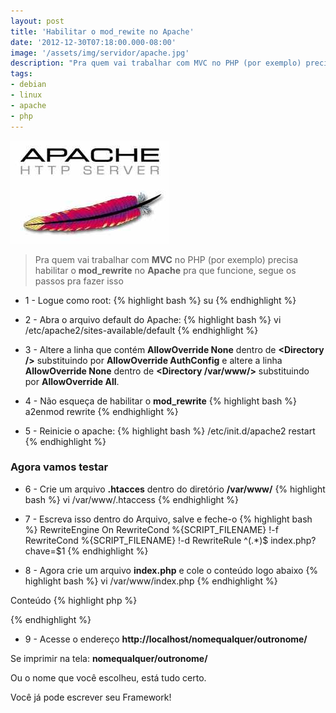 ```yaml
---
layout: post
title: 'Habilitar o mod_rewite no Apache'
date: '2012-12-30T07:18:00.000-08:00'
image: '/assets/img/servidor/apache.jpg'
description: "Pra quem vai trabalhar com MVC no PHP (por exemplo) precisa habilitar o mod_rewrite no Apache pra que funcione, segue os passos pra fazer isso"
tags:
- debian
- linux
- apache
- php
---
```


![Habilitar o mod_rewite no Apache](/assets/img/servidor/apache.jpg "Habilitar o mod_rewite no Apache")

> Pra quem vai trabalhar com __MVC__ no PHP (por exemplo) precisa habilitar o __mod_rewrite__ no __Apache__ pra que funcione, segue os passos pra fazer isso

+ 1 - Logue como root: 
{% highlight bash %}
su
{% endhighlight %}

+ 2 - Abra o arquivo default do Apache: 
{% highlight bash %}
vi /etc/apache2/sites-available/default
{% endhighlight %}

+ 3 - Altere a linha que contém __AllowOverride None__ dentro de __&lt;Directory />__ substituindo por __AllowOverride AuthConfig__ e altere a linha __AllowOverride None__ dentro de __&lt;Directory /var/www/>__ substituindo por __AllowOverride All__.


+ 4 - Não esqueça de habilitar o __mod_rewrite__
{% highlight bash %}
a2enmod rewrite
{% endhighlight %}

+ 5 - Reinicie o apache:
{% highlight bash %}
/etc/init.d/apache2 restart
{% endhighlight %}

### Agora vamos testar

+ 6 - Crie um arquivo __.htacces__ dentro do diretório __/var/www/__ 
{% highlight bash %}
vi /var/www/.htaccess
{% endhighlight %}

+ 7 - Escreva isso dentro do Arquivo, salve e feche-o
{% highlight bash %}
RewriteEngine On
RewriteCond %{SCRIPT_FILENAME} !-f
RewriteCond %{SCRIPT_FILENAME} !-d
RewriteRule ^(.*)$ index.php?chave=$1 
{% endhighlight %}

+ 8 - Agora crie um arquivo __index.php__ e cole o conteúdo logo abaixo
{% highlight bash %}
vi /var/www/index.php
{% endhighlight %}

Conteúdo
{% highlight php %}
<?php echo $_GET['chave']; ?>
{% endhighlight %}

+ 9 - Acesse o endereço __http://localhost/nomequalquer/outronome/__

Se imprimir na tela: __nomequalquer/outronome/__ 

Ou o nome que você escolheu, está tudo certo.

Você já pode escrever seu Framework!


<script async src="https://pagead2.googlesyndication.com/pagead/js/adsbygoogle.js"></script>

<!-- Informat -->
<ins class="adsbygoogle"
 style="display:block"
 data-ad-client="ca-pub-2838251107855362"
 data-ad-slot="2327980059"
 data-ad-format="auto"
 data-full-width-responsive="true"></ins>

<script>
(adsbygoogle = window.adsbygoogle || []).push({});
</script>

